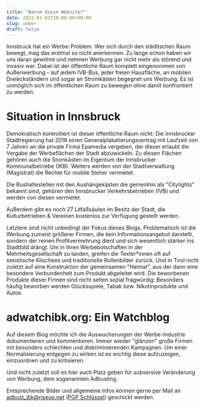 ```yaml
---
title: "Warum diese Website?"
date: 2022-01-01T18:00:00+00:00
slug: ueber
draft: false
---
```


Innsbruck hat ein Werbe-Problem. 
Wer sich durch den städtischen Raum bewegt, mag das erstmal so nicht anerkennen:
Zu lange schon haben wir uns daran gewöhnt und nehmen Werbung gar nicht mehr als
störend und invasiv war.
Dabei ist der öffentliche Raum komplett eingenommen von Außenwerbung - auf jedem IVB-Bus, jeder freien Hausfläche, an mobilen Dreieckständern und sogar an Stromkästen begegnet uns Werbung.
Es ist unmöglich sich im öffentlichen Raum zu bewegen ohne damit konfrontiert zu werden.

# Situation in Innsbruck

Demokratisch kontrolliert ist dieser öffentliche Raum nicht: Die Innsbrucker Stadtregierung
hat 2018 einen Generalplakatierungsvertrag mit Laufzeit
von 7 Jahren an die
private Firma Epamedia vergeben, der dieser erlaubt die Vergabe der Werbeflächen
der Stadt abzuwickeln.
Zu diesen Flächen gehören auch die Stomkästen im Eigentum der Innsbrucker
Kommunalbetriebe (IKB).
Weiters werden von der Stadtverwaltung (Magistrat) die Rechte für mobile Steher
vermietet. 

Die Bushaltestellen mit den Aushängekästen die gemeinhin als "Citylights"
bekannt sind,
gehören den Innsbrucker Verkehrsbetrieben (IVB) und werden von diesen vermietet.

Außerdem gibt es noch 27 Litfaßsäulen im Besitz der Stadt, die Kulturbetrieben & Vereinen
kostenlos zur Verfügung gestellt werden. 

Letztere sind nicht unbedingt der Fokus dieses Blogs. Problematisch ist die 
Werbung zumeist größerer Firmen, die kein
Informationsangebot darstellt, sondern der reinen Profitvermehrung dient und
sich wesentlich stärker ins Stadtbild drängt. 
Um in ihren Werbebotschaften in der Mehrheitsgesellschaft zu landen, greifen 
die Texter\*innen oft auf sexistische Klischees und traditionelle Rollenbilder 
zurück. Und in Tirol nicht zuletzt auf eine Konstruktion der gemeinsamen 
"Heimat", aus der dann eine besondere Verbundenheit zum Produkt abgeleitet wird.
Die beworbenen Produkte dieser Firmen sind nicht selten sozial fragwürdig: 
Besonders häufig beworben werden Glücksspiele, Tabak bzw. Nikotinprodukte und Autos. 

# adwatchibk.org: Ein Watchblog

Auf diesem Blog möchte ich die Auswucherungen der Werbe-Industrie dokumentieren und kommentieren.
Immer wieder "glänzen" große Firmen mit besonders schlechten und diskriminierenden Kampagnen.
Um einer Normalisierung entgegen zu wirken ist es wichtig diese aufzuzeigen, einzuordnen und zu kritisieren. 

Und nicht zuletzt soll es hier auch Platz geben für subversive Veränderung von Werbung, dem sogenannten Adbusting. 

Entsprechende Bilder und allgemeine Infos können gerne per Mail an
[adbust\_ibk@riseup.net](mailto:adbust_ibk@riseup.net) ([PGP Schlüssel](/adbust_ibk.asc)) geschickt werden.
